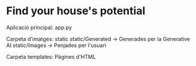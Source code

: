 # Find your house's potential

Aplicació principal: app.py

Carpeta d'imatges: static
    static/Generated    ->     Generades per la Generative AI
    static/Images       ->     Penjades per l'usuari

Carpeta templates: Pàgines d'HTML

